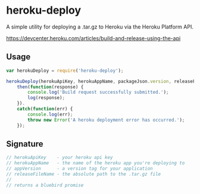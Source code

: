 # heroku-deploy

A simple utility for deploying a .tar.gz to Heroku via the Heroku Platform API.

https://devcenter.heroku.com/articles/build-and-release-using-the-api

## Usage

``` javascript
var herokuDeploy = require('heroku-deploy');

herokuDeploy(herokuApiKey, herokuAppName, packageJson.version, releaseFilename).
    then(function(response) {
        console.log('Build request successfully submitted.');
        log(response);
    }).
    catch(function(err) {
        console.log(err);
        throw new Error('A heroku deployment error has occurred.');
    });
```

## Signature

``` javascript
// herokuApiKey    - your heroku api key
// herokuAppName   - the name of the heroku app you're deploying to
// appVersion      - a version tag for your application
// releaseFileName - the absolute path to the .tar.gz file
// 
// returns a bluebird promise
```
